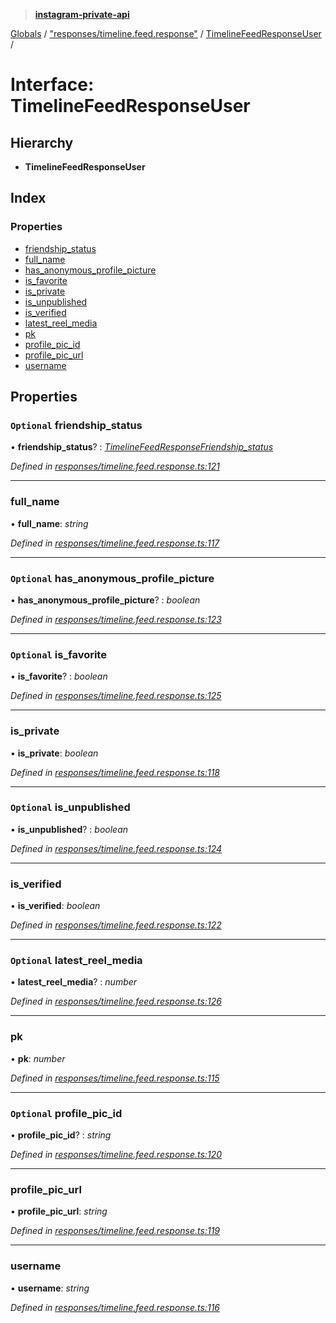 > **[instagram-private-api](../README.md)**

[Globals](../README.md) / ["responses/timeline.feed.response"](../modules/_responses_timeline_feed_response_.md) / [TimelineFeedResponseUser](_responses_timeline_feed_response_.timelinefeedresponseuser.md) /

# Interface: TimelineFeedResponseUser

## Hierarchy

* **TimelineFeedResponseUser**

## Index

### Properties

* [friendship_status](_responses_timeline_feed_response_.timelinefeedresponseuser.md#optional-friendship_status)
* [full_name](_responses_timeline_feed_response_.timelinefeedresponseuser.md#full_name)
* [has_anonymous_profile_picture](_responses_timeline_feed_response_.timelinefeedresponseuser.md#optional-has_anonymous_profile_picture)
* [is_favorite](_responses_timeline_feed_response_.timelinefeedresponseuser.md#optional-is_favorite)
* [is_private](_responses_timeline_feed_response_.timelinefeedresponseuser.md#is_private)
* [is_unpublished](_responses_timeline_feed_response_.timelinefeedresponseuser.md#optional-is_unpublished)
* [is_verified](_responses_timeline_feed_response_.timelinefeedresponseuser.md#is_verified)
* [latest_reel_media](_responses_timeline_feed_response_.timelinefeedresponseuser.md#optional-latest_reel_media)
* [pk](_responses_timeline_feed_response_.timelinefeedresponseuser.md#pk)
* [profile_pic_id](_responses_timeline_feed_response_.timelinefeedresponseuser.md#optional-profile_pic_id)
* [profile_pic_url](_responses_timeline_feed_response_.timelinefeedresponseuser.md#profile_pic_url)
* [username](_responses_timeline_feed_response_.timelinefeedresponseuser.md#username)

## Properties

### `Optional` friendship_status

• **friendship_status**? : *[TimelineFeedResponseFriendship_status](_responses_timeline_feed_response_.timelinefeedresponsefriendship_status.md)*

*Defined in [responses/timeline.feed.response.ts:121](https://github.com/dilame/instagram-private-api/blob/e9c516c/src/responses/timeline.feed.response.ts#L121)*

___

###  full_name

• **full_name**: *string*

*Defined in [responses/timeline.feed.response.ts:117](https://github.com/dilame/instagram-private-api/blob/e9c516c/src/responses/timeline.feed.response.ts#L117)*

___

### `Optional` has_anonymous_profile_picture

• **has_anonymous_profile_picture**? : *boolean*

*Defined in [responses/timeline.feed.response.ts:123](https://github.com/dilame/instagram-private-api/blob/e9c516c/src/responses/timeline.feed.response.ts#L123)*

___

### `Optional` is_favorite

• **is_favorite**? : *boolean*

*Defined in [responses/timeline.feed.response.ts:125](https://github.com/dilame/instagram-private-api/blob/e9c516c/src/responses/timeline.feed.response.ts#L125)*

___

###  is_private

• **is_private**: *boolean*

*Defined in [responses/timeline.feed.response.ts:118](https://github.com/dilame/instagram-private-api/blob/e9c516c/src/responses/timeline.feed.response.ts#L118)*

___

### `Optional` is_unpublished

• **is_unpublished**? : *boolean*

*Defined in [responses/timeline.feed.response.ts:124](https://github.com/dilame/instagram-private-api/blob/e9c516c/src/responses/timeline.feed.response.ts#L124)*

___

###  is_verified

• **is_verified**: *boolean*

*Defined in [responses/timeline.feed.response.ts:122](https://github.com/dilame/instagram-private-api/blob/e9c516c/src/responses/timeline.feed.response.ts#L122)*

___

### `Optional` latest_reel_media

• **latest_reel_media**? : *number*

*Defined in [responses/timeline.feed.response.ts:126](https://github.com/dilame/instagram-private-api/blob/e9c516c/src/responses/timeline.feed.response.ts#L126)*

___

###  pk

• **pk**: *number*

*Defined in [responses/timeline.feed.response.ts:115](https://github.com/dilame/instagram-private-api/blob/e9c516c/src/responses/timeline.feed.response.ts#L115)*

___

### `Optional` profile_pic_id

• **profile_pic_id**? : *string*

*Defined in [responses/timeline.feed.response.ts:120](https://github.com/dilame/instagram-private-api/blob/e9c516c/src/responses/timeline.feed.response.ts#L120)*

___

###  profile_pic_url

• **profile_pic_url**: *string*

*Defined in [responses/timeline.feed.response.ts:119](https://github.com/dilame/instagram-private-api/blob/e9c516c/src/responses/timeline.feed.response.ts#L119)*

___

###  username

• **username**: *string*

*Defined in [responses/timeline.feed.response.ts:116](https://github.com/dilame/instagram-private-api/blob/e9c516c/src/responses/timeline.feed.response.ts#L116)*
